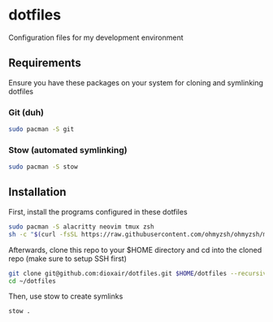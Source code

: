 # dotfiles

Configuration files for my development environment

## Requirements
Ensure you have these packages on your system for cloning and symlinking dotfiles

### Git (duh)

```bash
sudo pacman -S git
```

### Stow (automated symlinking)

```bash
sudo pacman -S stow
```

## Installation

First, install the programs configured in these dotfiles

```bash
sudo pacman -S alacritty neovim tmux zsh
sh -c "$(curl -fsSL https://raw.githubusercontent.com/ohmyzsh/ohmyzsh/master/tools/install.sh)" && rm -rf ~/.oh-my-zsh # Oh My Zsh
```

Afterwards, clone this repo to your $HOME directory and cd into the cloned repo (make sure to setup SSH first)

```bash
git clone git@github.com:dioxair/dotfiles.git $HOME/dotfiles --recursive
cd ~/dotfiles
```

Then, use stow to create symlinks

```bash
stow .
```
